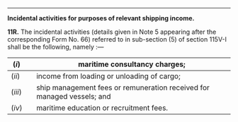 ****  
  
**Incidental activities for purposes of relevant shipping income.**

**11R.** The incidental activities (details given in Note 5 appearing after the corresponding Form No. 66) referred to in sub-section (5) of section 115V-I shall be the following, namely :—

(_i_)|  |  maritime consultancy charges;  
---|---|---  
(_ii_)|  |  income from loading or unloading of cargo;  
(_iii_)|  |  ship management fees or remuneration received for managed vessels; and  
(_iv_)|  |  maritime education or recruitment fees.